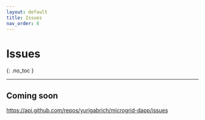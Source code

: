 ```yaml
---
layout: default
title: Issues
nav_order: 8
---
```


# Issues
{: .no_toc }

---

## Coming soon

https://api.github.com/repos/yurigabrich/microgrid-dapp/issues

